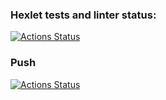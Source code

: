 ### Hexlet tests and linter status:
[![Actions Status](https://github.com/RashukUladzimir/devops-for-programmers-project-74/workflows/hexlet-check/badge.svg)](https://github.com/RashukUladzimir/devops-for-programmers-project-74/actions)

### Push
[![Actions Status](https://github.com/RashukUladzimir/devops-for-programmers-project-74/workflows/push/badge.svg)](https://github.com/RashukUladzimir/devops-for-programmers-project-74/actions/workflows/push.yml/badge.svg?event=push)